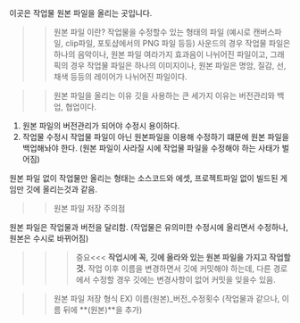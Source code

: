 이곳은 작업물 원본 파일을 올리는 곳입니다.

>>원본 파일 이란?
작업물을 수정할수 있는 형태의 파일 (예시로 캔버스파일, clip파일, 포토샵에서의 PNG 파일 등등)
사운드의 경우 작업물 파일은 하나의 음악이나, 원본 파일 여라가지 효과음이 나뉘어진 파일이고,
그래픽의 경우 작업물 파일은 하나의 이미지이나, 원본 파일은 명암, 질감, 선, 채색 등등의 레이어가 나뉘어진 파일이다.

>>원본 파일을 올리는 이유
깃을 사용하는 큰 세가지 이유는 버전관리와 백업, 협업이다.
1. 원본 파일의 버전관리가 되어야 수정시 용이하다.
2. 작업물 수정시 작업물 파일이 아닌 원본파일을 이용해 수정하기 떄문에 원본 파일을 백업해놔야 한다.
(원본 파일이 사라질 시에 작업물 파일을 수정해야 하는 사태가 벌어짐)

원본 파일 없이 작업물만 올리는 형태는 소스코드와 에셋, 프로젝트파일 없이 빌드된 게임만 깃에 올리는것과 같음.

>>원본 파일 저장 주의점

원본 파일은 작업물과 버전을 달리함. (작업물은 유의미한 수정시에 올리면서 수정하나, 원본은 수시로 바뀌어짐)
>>>중요<<< **작업시에 꼭, 깃에 올라와 있는 원본 파일을 가지고 작업할 것.** 
작업 이후 이름을 변경하면서 깃에 커밋해야 하는데, 다른 경로에서 수정할 경우 깃에는 변경사항이 없어 커밋을 잊을수 있음.

>>원본 파일 저장 형식
EX) 이름(원본)_버전_수정횟수  (작업물과 같으나, 이름 뒤에 **(원본)**을 추가)
